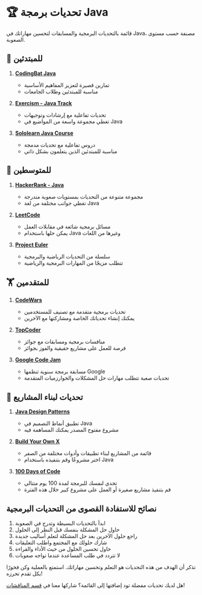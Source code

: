 # 🏆 تحديات برمجة Java

قائمة بالتحديات البرمجية والمسابقات لتحسين مهاراتك في Java، مصنفة حسب مستوى الصعوبة.

## 🌱 للمبتدئين

1. **[CodingBat Java](https://codingbat.com/java)**
   - تمارين قصيرة لتعزيز المفاهيم الأساسية
   - مناسبة للمبتدئين وطلاب الجامعات

2. **[Exercism - Java Track](https://exercism.io/tracks/java)**
   - تحديات تفاعلية مع إرشادات وتوجيهات
   - تغطي مجموعة واسعة من المواضيع في Java

3. **[Sololearn Java Course](https://www.sololearn.com/Course/Java/)**
   - دروس تفاعلية مع تحديات مدمجة
   - مناسبة للمبتدئين الذين يتعلمون بشكل ذاتي

## 🚀 للمتوسطين

1. **[HackerRank - Java](https://www.hackerrank.com/domains/java)**
   - مجموعة متنوعة من التحديات بمستويات صعوبة متدرجة
   - تغطي جوانب مختلفة من لغة Java

2. **[LeetCode](https://leetcode.com/problemset/all/?languageTags=java)**
   - مسائل برمجية شائعة في مقابلات العمل
   - يمكن حلها باستخدام Java وغيرها من اللغات

3. **[Project Euler](https://projecteuler.net/)**
   - سلسلة من التحديات الرياضية والبرمجية
   - تتطلب مزيجًا من المهارات البرمجية والرياضية

## 🏋️ للمتقدمين

1. **[CodeWars](https://www.codewars.com/?language=java)**
   - تحديات برمجية متقدمة مع تصنيف للمستخدمين
   - يمكنك إنشاء تحدياتك الخاصة ومشاركتها مع الآخرين

2. **[TopCoder](https://www.topcoder.com/challenges)**
   - منافسات برمجية ومسابقات مع جوائز
   - فرصة للعمل على مشاريع حقيقية والفوز بجوائز

3. **[Google Code Jam](https://codingcompetitions.withgoogle.com/codejam)**
   - مسابقة برمجة سنوية تنظمها Google
   - تحديات صعبة تتطلب مهارات حل المشكلات والخوارزميات المتقدمة

## 💼 تحديات لبناء المشاريع

1. **[Java Design Patterns](https://github.com/iluwatar/java-design-patterns)**
   - تطبيق أنماط التصميم في Java
   - مشروع مفتوح المصدر يمكنك المساهمة فيه

2. **[Build Your Own X](https://github.com/danistefanovic/build-your-own-x)**
   - قائمة من المشاريع لبناء تطبيقات وأدوات مختلفة من الصفر
   - اختر مشروعًا وقم بتنفيذه باستخدام Java

3. **[100 Days of Code](https://www.100daysofcode.com/)**
   - تحدي لنفسك للبرمجة لمدة 100 يوم متتالي
   - قم بتنفيذ مشاريع صغيرة أو العمل على مشروع كبير خلال هذه الفترة

## نصائح للاستفادة القصوى من التحديات البرمجية

1. ابدأ بالتحديات البسيطة وتدرج في الصعوبة
2. حاول حل المشكلة بنفسك قبل النظر إلى الحلول
3. راجع حلول الآخرين بعد حل المشكلة لتعلم أساليب جديدة
4. شارك حلولك مع المجتمع واطلب التعليقات
5. حاول تحسين الحلول من حيث الأداء والقراءة
6. لا تتردد في طلب المساعدة عندما تواجه صعوبات

تذكر أن الهدف من هذه التحديات هو التعلم وتحسين مهاراتك. استمتع بالعملية وكن فخورًا بكل تقدم تحرزه!

هل لديك تحديات مفضلة تود إضافتها إلى القائمة؟ شاركها معنا في [قسم المناقشات](https://github.com/u4java/community/discussions)!
